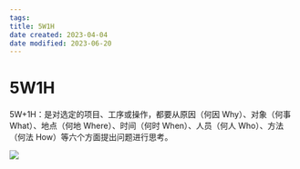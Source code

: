 ```yaml
---
tags:
title: 5W1H
date created: 2023-04-04
date modified: 2023-06-20
---
```


# 5W1H

5W+1H：是对选定的项目、工序或操作，都要从原因（何因 Why）、对象（何事 What）、地点（何地 Where）、时间（何时 When）、人员（何人 Who）、方法（何法 How）等六个方面提出问题进行思考。

![](https://chelsechen-img.oss-cn-hangzhou.aliyuncs.com/20220615165751.png)

